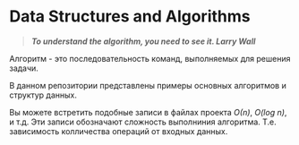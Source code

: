 # Data Structures and Algorithms

> ***To understand the algorithm, you need to see it. Larry Wall***

Алгоритм - это последовательность команд, выполняемых для решения задачи.

В данном репозитории представлены примеры основных алгоритмов и структур данных.

Вы можете встретить подобные записи в файлах проекта *О(n)*, *O(log n)*, и т.д.
Эти записи обозначают сложность выполниния алгоритма. Т.е. зависимость колличества операций от входных данных.
